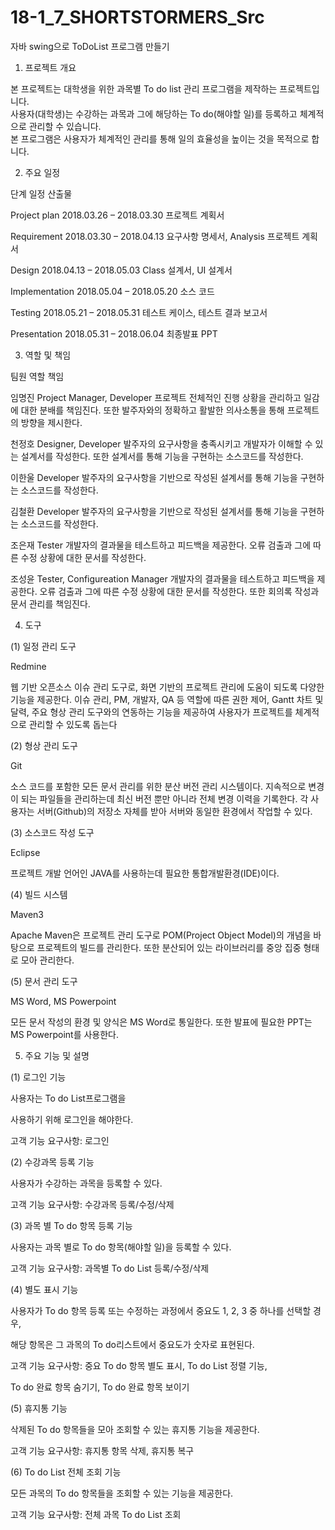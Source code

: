 # 18-1_7_SHORTSTORMERS_Src
자바 swing으로 ToDoList 프로그램 만들기



1. 프로젝트 개요

본 프로젝트는 대학생을 위한 과목별 To do list 관리 프로그램을 제작하는 프로젝트입니다.   
사용자(대학생)는 수강하는 과목과 그에 해당하는 To do(해야할 일)를 등록하고 체계적으로 관리할 수 있습니다.   
본 프로그램은 사용자가 체계적인 관리를 통해 일의 효율성을 높이는 것을 목적으로 합니다.   



 
2. 주요 일정

단계                일정                        산출물

Project plan        2018.03.26 – 2018.03.30     프로젝트 계획서

Requirement         2018.03.30 – 2018.04.13     요구사항 명세서,
Analysis                                        프로젝트 계획서

Design              2018.04.13 – 2018.05.03     Class 설계서,
                                                UI 설계서

Implementation      2018.05.04 – 2018.05.20     소스 코드

Testing             2018.05.21 – 2018.05.31     테스트 케이스,
                                                테스트 결과 보고서

Presentation        2018.05.31 – 2018.06.04     최종발표 PPT



 
3. 역할 및 책임

팀원      역할                            책임

임명진    Project Manager, Developer      프로젝트 전체적인 진행 상황을 관리하고 일감에 대한 분배를 책임진다. 
                                          또한 발주자와의 정확하고 활발한 의사소통을 통해 프로젝트의 방향을 제시한다.

천정호    Designer, Developer             발주자의 요구사항을 충족시키고 개발자가 이해할 수 있는 설계서를 작성한다. 또한 설계서를 통해 기능을 구현하는 소스코드를 작성한다.

이한울    Developer                       발주자의 요구사항을 기반으로 작성된 설계서를 통해 기능을 구현하는 소스코드를 작성한다.

김철환    Developer                       발주자의 요구사항을 기반으로 작성된 설계서를 통해 기능을 구현하는 소스코드를 작성한다.

조은재    Tester                          개발자의 결과물을 테스트하고 피드백을 제공한다. 오류 검출과 그에 따른 수정 상황에 대한 문서를 작성한다.

조성윤    Tester, Configureation Manager  개발자의 결과물을 테스트하고 피드백을 제공한다. 오류 검출과 그에 따른 수정 상황에 대한 문서를 작성한다. 
                                          또한 회의록 작성과 문서 관리를 책임진다.

 
 
 
4. 도구

(1) 일정 관리 도구

Redmine

웹 기반 오픈소스 이슈 관리 도구로, 화면 기반의 프로젝트 관리에 도움이 되도록 다양한 기능을 제공한다. 이슈 관리, PM, 개발자, QA 등 역할에 따른 권한 제어, Gantt 차트 및 달력, 주요 형상 관리 도구와의 연동하는 기능을 제공하여 사용자가 프로젝트를 체계적으로 관리할 수 있도록 돕는다

 

(2) 형상 관리 도구

Git

소스 코드를 포함한 모든 문서 관리를 위한 분산 버전 관리 시스템이다. 지속적으로 변경이 되는 파일들을 관리하는데 최신 버전 뿐만 아니라 전체 변경 이력을 기록한다. 각 사용자는 서버(Github)의 저장소 자체를 받아 서버와 동일한 환경에서 작업할 수 있다.

 

(3) 소스코드 작성 도구

Eclipse

프로젝트 개발 언어인 JAVA를 사용하는데 필요한 통합개발환경(IDE)이다.

 

(4) 빌드 시스템

Maven3

Apache Maven은 프로젝트 관리 도구로 POM(Project Object Model)의 개념을 바탕으로 프로젝트의 빌드를 관리한다. 또한 분산되어 있는 라이브러리를 중앙 집중 형태로 모아 관리한다.

 

(5) 문서 관리 도구

MS Word, MS Powerpoint

모든 문서 작성의 환경 및 양식은 MS Word로 통일한다. 또한 발표에 필요한 PPT는 MS Powerpoint를 사용한다.

 
 
 
5. 주요 기능 및 설명

(1) 로그인 기능

사용자는 To do List프로그램을

사용하기 위해 로그인을 해야한다.

고객 기능 요구사항: 로그인

 

(2) 수강과목 등록 기능

사용자가 수강하는 과목을 등록할 수 있다.

고객 기능 요구사항: 수강과목 등록/수정/삭제

 

(3) 과목 별 To do 항목 등록 기능

사용자는 과목 별로 To do 항목(해야할 일)을 등록할 수 있다.

고객 기능 요구사항: 과목별 To do List 등록/수정/삭제

 

(4) 별도 표시 기능

사용자가 To do 항목 등록 또는 수정하는 과정에서 중요도 1, 2, 3 중 하나를 선택할 경우,

해당 항목은 그 과목의 To do리스트에서 중요도가 숫자로 표현된다.

고객 기능 요구사항: 중요 To do 항목 별도 표시, To do List 정렬 기능,

To do 완료 항목 숨기기, To do 완료 항목 보이기

 

(5) 휴지통 기능

삭제된 To do 항목들을 모아 조회할 수 있는 휴지통 기능을 제공한다.

고객 기능 요구사항: 휴지통 항목 삭제, 휴지통 복구

 

(6) To do List 전체 조회 기능

모든 과목의 To do 항목들을 조회할 수 있는 기능을 제공한다.

고객 기능 요구사항: 전체 과목 To do List 조회
